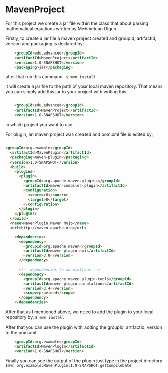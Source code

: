 # MavenProject

For this project we create a jar file within the class that about parsing mathematical equations written by Mehmetcan Olgun.

Firstly, to create a jar file a maven project created and groupId, artifactId, version and packaging is declared by;

```html
    <groupId>edu.advanced</groupId>
    <artifactId>MavenProject</artifactId>
    <version>1.0-SNAPSHOT</version>
    <packaging>jar</packaging>
```

after that run this command
` $ mvn install`

it will create a jar file to the path of your local maven repository.
That means you can simply add this jar to your project with writing this 
```html

    <groupId>edu.advanced</groupId>
    <artifactId>MavenProject</artifactId>
    <version>1.0-SNAPSHOT</version>        
```
in which project you want to use.


For plugin, an maven project was created and pom.xml file is edited by;
```html

<groupId>org.example</groupId>
  <artifactId>MavenPlugin</artifactId>
  <packaging>maven-plugin</packaging>
  <version>1.0-SNAPSHOT</version>
  <build>
    <plugins>
      <plugin>
        <groupId>org.apache.maven.plugins</groupId>
        <artifactId>maven-compiler-plugin</artifactId>
        <configuration>
          <source>8</source>
          <target>8</target>
        </configuration>
      </plugin>
    </plugins>
  </build>
  <name>MavenPlugin Maven Mojo</name>
  <url>http://maven.apache.org</url>

    <dependencies>
      <dependency>
        <groupId>org.apache.maven</groupId>
        <artifactId>maven-plugin-api</artifactId>
        <version>3.0</version>
      </dependency>

      <!-- dependencies to annotations -->
      <dependency>
        <groupId>org.apache.maven.plugin-tools</groupId>
        <artifactId>maven-plugin-annotations</artifactId>
        <version>3.4</version>
        <scope>provided</scope>
      </dependency>
    </dependencies>

```
After that as I mentioned above, we need to add the plugin to your local repository by, 
`$ mvn install`

After that you can use the plugin with adding the groupId, artifactId, version to the pom.xml.
```html
    <groupId>org.example</groupId>
    <artifactId>MavenPlugin</artifactId>
    <version>1.0-SNAPSHOT</version>
```

Finally you can see the output of the plugin just type in the project directory
`$mvn org.example:MavenPlugin:1.0-SNAPSHOT:getCompileDate`
